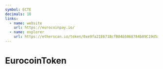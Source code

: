 ```yaml
---
symbol: ECTE
decimals: 18
links:
  - name: website
    url: https://eurocoinpay.io/
  - name: explorer
    url: https://etherscan.io/token/0xe9fa21E671BcfB04E6868784b89C19d5aa2424Ea
---
```


# EurocoinToken
